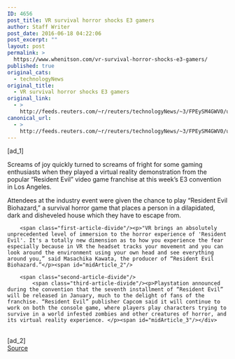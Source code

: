 ```yaml
---
ID: 4656
post_title: VR survival horror shocks E3 gamers
author: Staff Writer
post_date: 2016-06-18 04:22:06
post_excerpt: ""
layout: post
permalink: >
  https://www.whenitson.com/vr-survival-horror-shocks-e3-gamers/
published: true
original_cats:
  - technologyNews
original_title:
  - VR survival horror shocks E3 gamers
original_link:
  - >
    http://feeds.reuters.com/~r/reuters/technologyNews/~3/FPEySM4GWV0/us-tech-videogames-e3-residentevil-idUSKCN0Z32ND
canonical_url:
  - >
    http://feeds.reuters.com/~r/reuters/technologyNews/~3/FPEySM4GWV0/us-tech-videogames-e3-residentevil-idUSKCN0Z32ND
---
```

 [ad_1]
<br><div id="articleText">
<span id="midArticle_start"/>

<span class="focusParagraph" readability="4"><p>Screams of joy quickly turned to screams of fright for some gaming enthusiasts when they played a virtual reality demonstration from the popular “Resident Evil” video game franchise at this week’s E3 convention in Los Angeles. </p></span><span id="midArticle_0"/><p>Attendees at the industry event were given the chance to play “Resident Evil Biohazard,” a survival horror game that places a person in a dilapidated, dark and disheveled house which they have to escape from. </p><span id="midArticle_1"/>
        
        <span class="first-article-divide"/><p>"VR brings an absolutely unprecedented level of immersion to the horror experience of 'Resident Evil'. It's a totally new dimension as to how you experience the fear especially because in VR the headset tracks your movement and you can look around the environment using your own head and see everything around you,” said Masachika Kawata, the producer of “Resident Evil Biohazard.”</p><span id="midArticle_2"/>
        
        <span class="second-article-divide"/>
            <span class="third-article-divide"/><p>Playstation announced during the convention that the seventh installment of “Resident Evil” will be released in January, much to the delight of fans of the franchise. “Resident Evil” publisher Capcom said it will continue to work on both the console game, where players play characters trying to survive in a world infested zombies and other creatures of horror, and its virtual reality experience. </p><span id="midArticle_3"/></div>
<br>[ad_2]
<br><a href="http://feeds.reuters.com/~r/reuters/technologyNews/~3/FPEySM4GWV0/us-tech-videogames-e3-residentevil-idUSKCN0Z32ND">Source </a>